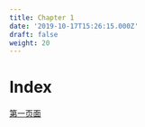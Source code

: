 ```yaml
---
title: Chapter 1
date: '2019-10-17T15:26:15.000Z'
draft: false
weight: 20
---
```


# Index

[第一页面](https://github.com/iot-arch/sbook/chapter1/1/README.md)

